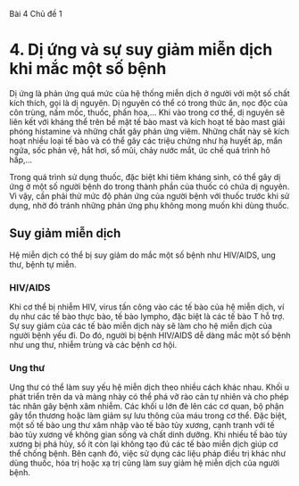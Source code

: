 Bài 4 Chủ đề 1

# 4. Dị ứng và sự suy giảm miễn dịch khi mắc một số bệnh

Dị ứng là phản ứng quá mức của hệ thống miễn dịch ở người với một số chất kích thích, gọi là dị nguyên. Dị nguyên có thể có trong thức ăn, nọc độc của côn trùng, nấm mốc, thuốc, phấn hoa,... Khi vào trong cơ thể, dị nguyên sẽ liên kết với kháng thể trên bề mặt tế bào mast và kích hoạt tế bào mast giải phóng histamine và những chất gây phản ứng viêm. Những chất này sẽ kích hoạt nhiều loại tế bào và có thể gây các triệu chứng như hạ huyết áp, mẩn ngứa, sốc phản vệ, hắt hơi, sổ mũi, chảy nước mắt, ức chế quá trình hô hấp,...

Trong quá trình sử dụng thuốc, đặc biệt khi tiêm kháng sinh, có thể gây dị ứng ở một số người bệnh do trong thành phần của thuốc có chứa dị nguyên. Vì vậy, cần phải thử mức độ phản ứng của người bệnh với thuốc trước khi sử dụng, nhờ đó tránh những phản ứng phụ không mong muốn khi dùng thuốc.

## Suy giảm miễn dịch

Hệ miễn dịch có thể bị suy giảm do mắc một số bệnh như HIV/AIDS, ung thư, bệnh tự miễn.

### HIV/AIDS

Khi cơ thể bị nhiễm HIV, virus tấn công vào các tế bào của hệ miễn dịch, ví dụ như các tế bào thực bào, tế bào lympho, đặc biệt là các tế bào T hỗ trợ. Sự suy giảm của các tế bào miễn dịch này sẽ làm cho hệ miễn dịch của người bệnh yếu đi. Do đó, người bị bệnh HIV/AIDS dễ dàng mắc một số bệnh như ung thư, nhiễm trùng và các bệnh cơ hội.

### Ung thư

Ung thư có thể làm suy yếu hệ miễn dịch theo nhiều cách khác nhau. Khối u phát triển trên da và màng nhày có thể phá vỡ rào cản tự nhiên và cho phép tác nhân gây bệnh xâm nhiễm. Các khối u lớn đè lên các cơ quan, bộ phận gây tổn thương hoặc làm giảm sự lưu thông của máu trong cơ thể. Đặc biệt, một số tế bào ung thư xâm nhập vào tế bào tủy xương, cạnh tranh với tế bào tủy xương về không gian sống và chất dinh dưỡng. Khi nhiều tế bào tủy xương bị phá hủy, số ít còn lại không tạo đủ các tế bào miễn dịch giúp cơ thể chống bệnh. Bên cạnh đó, việc sử dụng các liệu pháp điều trị khác như dùng thuốc, hóa trị hoặc xạ trị cũng làm suy giảm hệ miễn dịch của người bệnh.